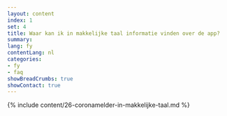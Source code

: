 ```yaml
---
layout: content
index: 1
set: 4
title: Waar kan ik in makkelijke taal informatie vinden over de app?
summary: 
lang: fy
contentLang: nl
categories:
- fy
- faq
showBreadCrumbs: true
showContact: true
---
```

{% include content/26-coronamelder-in-makkelijke-taal.md %}
